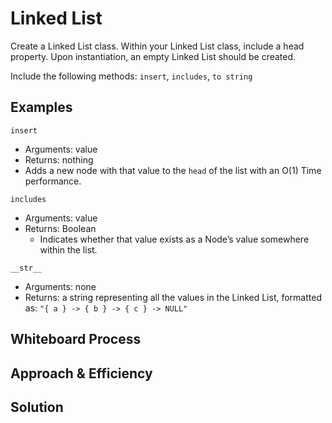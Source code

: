# Linked List
<!-- Description of the challenge -->
Create a Linked List class. Within your Linked List class, include a head property. Upon instantiation, an empty Linked List should be created.

Include the following methods: `insert`, `includes`, `to string`

## Examples

`insert`

- Arguments: value
- Returns: nothing
- Adds a new node with that value to the `head` of the list with an O(1) Time performance.

`includes`

- Arguments: value
- Returns: Boolean
  - Indicates whether that value exists as a Node’s value somewhere within the list.

`__str__`

- Arguments: none
- Returns: a string representing all the values in the Linked List, formatted as: `"{ a } -> { b } -> { c } -> NULL"`

## Whiteboard Process
<!-- Embedded whiteboard image -->

## Approach & Efficiency

## Solution

```python

```
